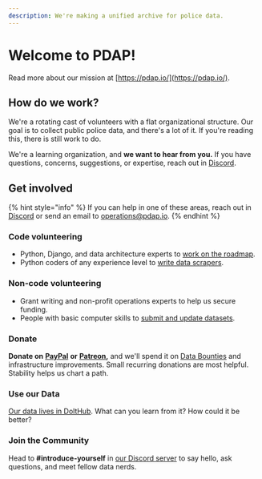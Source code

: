 ```yaml
---
description: We're making a unified archive for police data.
---
```


# Welcome to PDAP!

Read more about our mission at [https://pdap.io/](https://pdap.io/).

## How do we work?

We're a rotating cast of volunteers with a flat organizational structure. Our goal is to collect public police data, and there's a lot of it. If you're reading this, there is still work to do.

We're a learning organization, and **we want to hear from you.** If you have questions, concerns, suggestions, or expertise, reach out in [Discord](https://discord.com/invite/cn2ZpVTdw7).

## Get involved

{% hint style="info" %}
If you can help in one of these areas, reach out in [Discord](https://discord.gg/wMqex8nKZJ) or send an email to operations@pdap.io.
{% endhint %}

### Code volunteering

* Python, Django, and data architecture experts to [work on the roadmap](https://github.com/orgs/Police-Data-Accessibility-Project/projects/17).
* Python coders of any experience level to [write data scrapers](https://github.com/Police-Data-Accessibility-Project/PDAP-Scrapers/blob/main/CONTRIBUTING.md).

### Non-code volunteering

* Grant writing and non-profit operations experts to help us secure funding.
* People with basic computer skills to [submit and update datasets](activities/submit-or-update-datasets/).

### Donate

**Donate on** [**PayPal**](https://www.paypal.com/biz/fund?id=SLS5DB8SMDC3G) **or** [**Patreon**](https://patreon.com/pdap)**,** and we'll spend it on [Data Bounties](https://docs.pdap.io/updates/blog/may-2021-dolt-bounty) and infrastructure improvements. Small recurring donations are most helpful. Stability helps us chart a path.

### Use our Data

[Our data lives in DoltHub](https://www.dolthub.com/organizations/pdap). What can you learn from it? How could it be better?

### Join the Community

Head to **\#introduce-yourself** in [our Discord server](https://discord.gg/cn2ZpVTdw7) to say hello, ask questions, and meet fellow data nerds.

